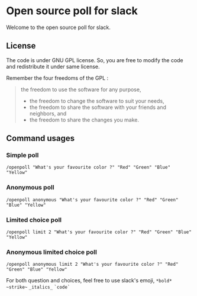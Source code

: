 # Open source poll for slack

Welcome to the open source poll for slack.  

## License

The code is under GNU GPL license. So, you are free to modify the code and redistribute it under same license.  
  
Remember the four freedoms of the GPL :  
> the freedom to use the software for any purpose,
> * the freedom to change the software to suit your needs,
> * the freedom to share the software with your friends and neighbors, and
> * the freedom to share the changes you make.

## Command usages

### Simple poll
```
/openpoll "What's your favourite color ?" "Red" "Green" "Blue" "Yellow"
```
### Anonymous poll
```
/openpoll anonymous "What's your favourite color ?" "Red" "Green" "Blue" "Yellow"
```
### Limited choice poll
```
/openpoll limit 2 "What's your favourite color ?" "Red" "Green" "Blue" "Yellow"
```
### Anonymous limited choice poll
```
/openpoll anonymous limit 2 "What's your favourite color ?" "Red" "Green" "Blue" "Yellow"
```
  
For both question and choices, feel free to use slack's emoji, `*bold*` `~strike~` `_italics_` `` `code` ``  
